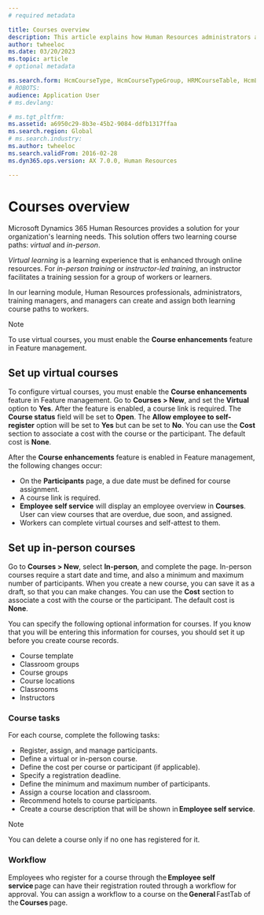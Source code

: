 ```yaml
---
# required metadata

title: Courses overview
description: This article explains how Human Resources administrators and managers can use the courses features to maintain information about courses that are available to workers.
author: twheeloc
ms.date: 03/20/2023
ms.topic: article
# optional metadata

ms.search.form: HcmCourseType, HcmCourseTypeGroup, HRMCourseTable, HcmLearningWorkspace
# ROBOTS: 
audience: Application User
# ms.devlang: 

# ms.tgt_pltfrm: 
ms.assetid: a6950c29-8b3e-45b2-9084-ddfb1317ffaa
ms.search.region: Global
# ms.search.industry: 
ms.author: twheeloc
ms.search.validFrom: 2016-02-28
ms.dyn365.ops.version: AX 7.0.0, Human Resources

---
```


# Courses overview

Microsoft Dynamics 365 Human Resources provides a solution for your organization's learning needs. This solution offers two learning course paths: *virtual* and *in-person*.

*Virtual learning* is a learning experience that is enhanced through online resources. For *in-person training* or *instructor-led training*, an instructor facilitates a training session for a group of workers or learners.

In our learning module, Human Resources professionals, administrators, training managers, and managers can create and assign both learning course paths to workers.

> [!NOTE]
> To use virtual courses, you must enable the **Course enhancements** feature in Feature management.

## Set up virtual courses

To configure virtual courses, you must enable the **Course enhancements** feature in Feature management. Go to **Courses \> New**, and set the **Virtual** option to **Yes**. After the feature is enabled, a course link is required. The **Course status** field will be set to **Open**. The **Allow employee to self-register** option will be set to **Yes** but can be set to **No**. You can use the **Cost** section to associate a cost with the course or the participant. The default cost is **None**.

After the **Course enhancements** feature is enabled in Feature management, the following changes occur:

- On the **Participants** page, a due date must be defined for course assignment.
- A course link is required.
- **Employee self service** will display an employee overview in **Courses**. User can view courses that are overdue, due soon, and assigned.
- Workers can complete virtual courses and self-attest to them.

## Set up in-person courses

Go to **Courses \> New**, select **In-person**, and complete the page. In-person courses require a start date and time, and also a minimum and maximum number of participants. When you create a new course, you can save it as a draft, so that you can make changes. You can use the **Cost** section to associate a cost with the course or the participant. The default cost is **None**.

You can specify the following optional information for courses. If you know that you will be entering this information for courses, you should set it up before you create course records.

- Course template
- Classroom groups
- Course groups
- Course locations
- Classrooms
- Instructors

### Course tasks

For each course, complete the following tasks:

- Register, assign, and manage participants.
- Define a virtual or in-person course.
- Define the cost per course or participant (if applicable).
- Specify a registration deadline.
- Define the minimum and maximum number of participants.
- Assign a course location and classroom.
- Recommend hotels to course participants.
- Create a course description that will be shown in **Employee self service**.

> [!NOTE]
> You can delete a course only if no one has registered for it.

### Workflow

Employees who register for a course through the **Employee self service** page can have their registration routed through a workflow for approval. You can assign a 
workflow to a course on the **General** FastTab of the **Courses** page.
